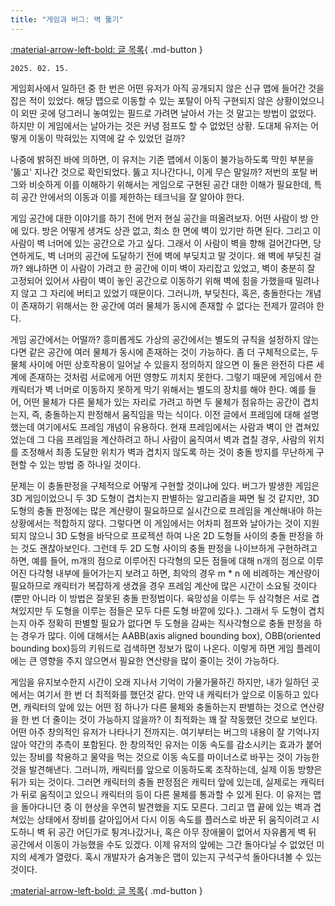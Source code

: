 ```yaml
---
title: "게임과 버그: 벽 뚫기"
---
```


[:material-arrow-left-bold: 글 목록](../index.md){ .md-button }

`2025. 02. 15.`

게임회사에서 일하던 중 한 번은 어떤 유저가 아직 공개되지 않은 신규 맵에 들어간 것을 잡은 적이 있었다. 해당 맵으로 이동할 수 있는 포탈이 아직 구현되지 않은 상황이었으니 이 외딴 곳에 덩그러니 놓여있는 필드로 가려면 날아서 가는 것 말고는 방법이 없었다. 하지만 이 게임에서는 날아가는 것은 커녕 점프도 할 수 없었던 상황. 도대체 유저는 어떻게 이동이 막혀있는 지역에 갈 수 있었던 걸까?

나중에 밝혀진 바에 의하면, 이 유저는 기존 맵에서 이동이 불가능하도록 막힌 부분을 '뚫고' 지나간 것으로 확인되었다. 뚫고 지나간다니, 이게 무슨 말일까? 저번의 포탈 버그와 비슷하게 이를 이해하기 위해서는 게임으로 구현된 공간 대한 이해가 필요한데, 특히 공간 안에서의 이동과 이를 제한하는 테크닉을 잘 알아야 한다.

게임 공간에 대한 이야기를 하기 전에 먼저 현실 공간을 떠올려보자. 어떤 사람이 방 안에 있다. 방은 어떻게 생겨도 상관 없고, 최소 한 면에 벽이 있기만 하면 된다. 그리고 이 사람이 벽 너머에 있는 공간으로 가고 싶다. 그래서 이 사람이 벽을 향해 걸어간다면, 당연하게도, 벽 너머의 공간에 도달하기 전에 벽에 부딪치고 말 것이다. 왜 벽에 부딪친 걸까? 왜냐하면 이 사람이 가려고 한 공간에 이미 벽이 자리잡고 있었고, 벽이 충분히 잘 고정되어 있어서 사람이 벽이 놓인 공간으로 이동하기 위해 벽에 힘을 가했을때 밀려나지 않고 그 자리에 버티고 있었기 때문이다. 그러니까, 부딪친다, 혹은, 충돌한다는 개념이 존재하기 위해서는 한 공간에 여러 물체가 동시에 존재할 수 없다는 전제가 깔려야 한다.

게임 공간에서는 어떨까? 흥미롭게도 가상의 공간에서는 별도의 규칙을 설정하지 않는다면 같은 공간에 여러 물체가 동시에 존재하는 것이 가능하다. 좀 더 구체적으로는, 두 물체 사이에 어떤 상호작용이 일어날 수 있을지 정의하지 않으면 이 둘은 완전히 다른 세계에 존재하는 것처럼 서로에게 어떤 영향도 끼치지 못한다. 그렇기 때문에 게임에서 한 캐릭터가 벽 너머로 이동하지 못하게 막기 위해서는 별도의 장치를 해야 한다. 예를 들어, 어떤 물체가 다른 물체가 있는 자리로 가려고 하면 두 물체가 점유하는 공간이 겹치는지, 즉, 충돌하는지 판정해서 움직임을 막는 식이다. 이전 글에서 프레임에 대해 설명했는데 여기에서도 프레임 개념이 유용하다. 현재 프레임에서는 사람과 벽이 안 겹쳐있었는데 그 다음 프레임을 계산하려고 하니 사람이 움직여서 벽과 겹칠 경우, 사람의 위치를 조정해서 최종 도달한 위치가 벽과 겹치지 않도록 하는 것이 충돌 방지를 무난하게 구현할 수 있는 방법 중 하나일 것이다.

문제는 이 충돌판정을 구체적으로 어떻게 구현할 것이냐에 있다. 버그가 발생한 게임은 3D 게임이었으니 두 3D 도형이 겹치는지 판별하는 알고리즘을 짜면 될 것 같지만, 3D 도형의 충돌 판정에는 많은 계산량이 필요하므로 실시간으로 프레임을 계산해내야 하는 상황에서는 적합하지 않다. 그렇다면 이 게임에서는 어차피 점프와 날아가는 것이 지원되지 않으니 3D 도형을 바닥으로 프로젝션 하여 나온 2D 도형들 사이의 충돌 판정을 하는 것도 괜찮아보인다. 그런데 두 2D 도형 사이의 충돌 판정을 나이브하게 구현하려고 하면, 예를 들어, m개의 점으로 이루어진 다각형의 모든 점들에 대해 n개의 점으로 이루어진 다각형 내부에 들어가는지 보려고 하면, 최악의 경우 m * n 에 비례하는 계산량이 필요하므로 캐릭터가 복잡하게 생겼을 경우 프레임 계산에 많은 시간이 소요될 것이다(뿐만 아니라 이 방법은 잘못된 충돌 판정법이다. 육망성을 이루는 두 삼각형은 서로 겹쳐있지만 두 도형을 이루는 점들은 모두 다른 도형 바깥에 있다.). 그래서 두 도형이 겹치는지 아주 정확히 판별할 필요가 없다면 두 도형을 감싸는 직사각형으로 충돌 판정을 하는 경우가 많다. 이에 대해서는 AABB(axis aligned bounding box), OBB(oriented bounding box)등의 키워드로 검색하면 정보가 많이 나온다. 이렇게 하면 게임 플레이에는 큰 영향을 주지 않으면서 필요한 연산량을 많이 줄이는 것이 가능하다.

게임을 유지보수한지 시간이 오래 지나서 기억이 가물가물하긴 하지만, 내가 일하던 곳에서는 여기서 한 번 더 최적화를 했던것 같다. 만약 내 캐릭터가 앞으로 이동하고 있다면, 캐릭터의 앞에 있는 어떤 점 하나가 다른 물체와 충돌하는지 판별하는 것으로 연산량을 한 번 더 줄이는 것이 가능하지 않을까? 이 최적화는 꽤 잘 작동했던 것으로 보인다. 어떤 아주 창의적인 유저가 나타나기 전까지는. 여기부터는 버그의 내용이 잘 기억나지 않아 약간의 추측이 포함된다. 한 창의적인 유저는 이동 속도를 감소시키는 효과가 붙어있는 장비를 착용하고 물약을 먹는 것으로 이동 속도를 마이너스로 바꾸는 것이 가능한 것을 발견해낸다. 그러니까, 캐릭터를 앞으로 이동하도록 조작하는데, 실제 이동 방향은 뒤가 되는 것이다. 그러면 캐릭터의 충돌 판정점은 캐릭터 앞에 있는데, 실제로는 캐릭터가 뒤로 움직이고 있으니 캐릭터의 등이 다른 물체를 통과할 수 있게 된다. 이 유저는 맵을 돌아다니던 중 이 현상을 우연히 발견했을 지도 모른다. 그리고 맵 끝에 있는 벽과 겹쳐있는 상태에서 장비를 갈아입어서 다시 이동 속도를 플러스로 바꾼 뒤 움직이려고 시도하니 벽 뒤 공간 어딘가로 튕겨나갔거나, 혹은 아무 장애물이 없어서 자유롭게 벽 뒤 공간에서 이동이 가능했을 수도 있겠다. 이제 유저의 앞에는 그간 돌아다닐 수 없었던 미지의 세계가 열렸다. 혹시 개발자가 숨겨놓은 맵이 있는지 구석구석 돌아다녀볼 수 있는 것이다.

[:material-arrow-left-bold: 글 목록](../index.md){ .md-button }
